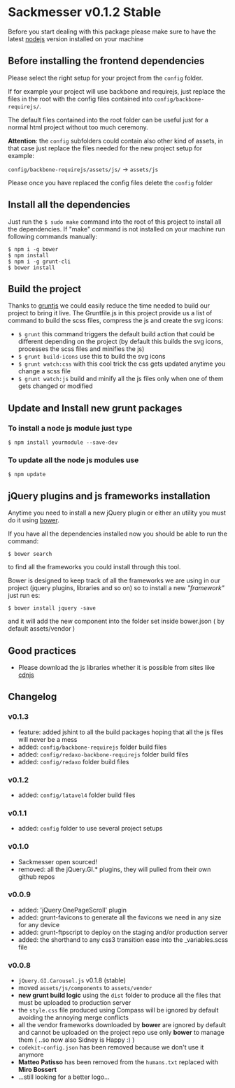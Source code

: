 # Sackmesser v0.1.2 Stable
Before you start dealing with this package please make sure to have the latest [nodejs](http://nodejs.org/) version installed on your machine

## Before installing the frontend dependencies 

Please select the right setup for your project from the ``config`` folder.

If for example your project will use backbone and requirejs, just replace the files in the root with the config files contained into ``config/backbone-requirejs/``.
 
The default files contained into the root folder can be useful just for a normal html project without too much ceremony.

__Attention__: the ``config`` subfolders could contain also other kind of assets, in that case just replace the files needed for the new project setup for example:

``config/backbone-requirejs/assets/js/`` -> ``assets/js`` 

Please once you have replaced the config files delete the ``config`` folder

## Install all the dependencies
Just run the `$ sudo make` command into the root of this project to install all the dependencies.
If "make" command is not installed on your machine run following commands manually:

	$ npm i -g bower
	$ npm install
	$ npm i -g grunt-cli
	$ bower install

## Build the project
Thanks to [gruntjs](http://gruntjs.com/) we could easily reduce the time needed to build our project to bring it live.
The Gruntfile.js in this project provide us a list of command to build the scss files, compress the js and create the svg icons:

 * `$ grunt` this command triggers the default build action that could be different depending on the project (by default this builds the svg icons, processes the scss files and minifies the js)
 * `$ grunt build-icons` use this to build the svg icons
 * `$ grunt watch:css` with this cool trick the css gets updated anytime you change a scss file
 * `$ grunt watch:js` build and minify all the js files only when one of them gets changed or modified

## Update and Install new grunt packages

### To install a node js module just type 

	$ npm install yourmodule --save-dev

### To update all the node js modules use

	$ npm update

## jQuery plugins and js frameworks installation
Anytime you need to install a new jQuery plugin or either an utility you must do it using [bower](http://bower.io/).

If you have all the dependencies installed now you should be able to run the command:

	$ bower search

to find all the frameworks you could install through this tool.

Bower is designed to keep track of all the frameworks we are using in our project (jquery plugins, libraries and so on) so to install a new _"framework"_ just run es:

	$ bower install jquery -save 

and it will add the new component into the folder set inside bower.json ( by default assets/vendor )

## Good practices

 * Please download the js libraries whether it is possible from sites like [cdnjs](http://cdnjs.com/)

## Changelog

### v0.1.3
  * feature: added jshint to all the build packages hoping that all the js files will never be a mess 
  * added: ``config/backbone-requirejs`` folder build files
  * added: ``config/redaxo-backbone-requirejs`` folder build files
  * added: ``config/redaxo`` folder build files

### v0.1.2
  * added: ``config/latavel4`` folder build files

### v0.1.1
  * added: ``config`` folder to use several project setups

### v0.1.0
  * Sackmesser open sourced!
  * removed: all the jQuery.GI.* plugins, they will pulled from their own github repos

### v0.0.9
  * added: 'jQuery.OnePageScroll' plugin
  * added: grunt-favicons to generate all the favicons we need in any size for any device
  * added: grunt-ftpscript to deploy on the staging and/or production server
  * added: the shorthand to any css3 transition ease into the _variables.scss file

### v0.0.8

  * `jQuery.GI.Carousel.js` v0.1.8 (stable)
  * moved `assets/js/components` to `assets/vendor`
  * **new grunt build logic** using the `dist` folder to produce all the files that must be uploaded to production server
  * the `style.css` file produced using Compass will be ignored by default avoiding the annoying merge conflicts
  * all the vendor frameworks downloaded by **bower** are ignored by default and cannot be uploaded on the project repo use only **bower** to manage them ( ..so now also Sidney is Happy :) )
  * `codekit-config.json` has been removed because we don't use it anymore
  * **Matteo Patisso** has been removed from the `humans.txt` replaced with **Miro Bossert**
  * ...still looking for a better logo...
